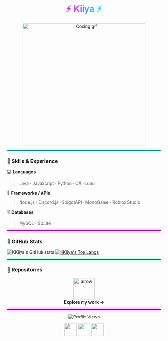 <h1 align="center">
  <span style="background: linear-gradient(90deg, #ff00ff, #00ffff); -webkit-background-clip: text; -webkit-text-fill-color: transparent;">
    ⚡ Kiiya ⚡
  </span>
</h1>

<p align="center">
  <img src="https://i.imgur.com/p5yJqQK.gif" width="400" alt="Coding gif">
</p>

<hr style="border: 1px solid #00ffff; box-shadow: 0 0 10px #00ffff;">

### 🧠 Skills & Experience

💻 **Languages**  
> Java · JavaScript · Python · C# · Luau

🧩 **Frameworks / APIs**  
> Node.js · Discord.js · SpigotAPI · MonoGame · Roblox Studio

🗄️ **Databases**  
> MySQL · SQLite

<hr style="border: 1px solid #ff00ff; box-shadow: 0 0 10px #ff00ff;">

### 🌌 GitHub Stats

<p align="center">

![KKiiya's GitHub stats](https://github-readme-stats.vercel.app/api?username=KKiiya&show=reviews,discussions_started,discussions_answered,prs_merged,prs_merged_percentage&theme=monokai)
[![KKiiya's Top Langs](https://github-readme-stats.vercel.app/api/top-langs/?username=KKiiya&layout=pie&theme=monokai)](https://github.com/anuraghazra/github-readme-stats)

</p>

<hr style="border: 1px solid #00ff99; box-shadow: 0 0 10px #00ff99;">

### 🚀 Repositories

<p align="center">
  <a href="https://github.com/KKiiya?tab=repositories">
    <img src="https://i.imgur.com/A6bWGFl.gif" width="70" alt="arrow">
  </a><br>
  <b>Explore my work →</b>
</p>

<hr style="border: 1px solid #ff00ff; box-shadow: 0 0 10px #ff00ff;">

<p align="center">
  <img src="https://komarev.com/ghpvc/?username=KKiiya&style=for-the-badge&color=ff79c6" alt="Profile Views" />
</p>

<p align="center">
  <a href="https://x.com/kkiiya_"><img src="https://skillicons.dev/icons?i=twitter" width="40"/></a>
  <a href="https://discord.com/users/kiiya_"><img src="https://skillicons.dev/icons?i=discord" width="40"/></a>
  <a href="https://github.com/KKiiya"><img src="https://skillicons.dev/icons?i=github" width="40"/></a>
</p>
